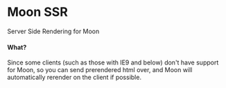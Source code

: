 # Moon SSR

Server Side Rendering for Moon

#### What?

Since some clients (such as those with IE9 and below) don't have support for Moon, so you can send prerendered html over, and Moon will automatically rerender on the client if possible.
